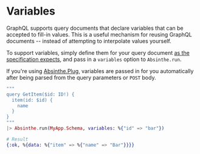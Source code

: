# Variables

GraphQL supports query documents that declare variables that can be accepted to
fill-in values. This is a useful mechanism for reusing GraphQL documents --
instead of attempting to interpolate values yourself.

To support variables, simply define them for your query document [as the specification expects](https://facebook.github.io/graphql/#sec-Language.Query-Document.Variables),
and pass in a `variables` option to `Absinthe.run`.

<p class="notice">
  If you're using <a href="/guides/plug-phoenix/">Absinthe.Plug</a>,
  variables are passed in for you automatically after being parsed
  from the query parameters or <code>POST</code> body.
</p>

```elixir
"""
query GetItem($id: ID!) {
  item(id: $id) {
    name
  }
}
"""
|> Absinthe.run(MyApp.Schema, variables: %{"id" => "bar"})

# Result
{:ok, %{data: %{"item" => %{"name" => "Bar"}}}}
```
